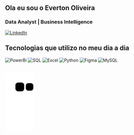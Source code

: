 ## Ola eu sou o Everton Oliveira
### Data Analyst |  Business Intelligence
[![ LinkedIn ](https://img.shields.io/badge/LinkedIn-0077B5?style=for-the-badge&logo=linkedin&logoColor=white)](https://www.linkedin.com/in/ever-oliveira/)

##  Tecnologias que utilizo no meu dia a dia
<div style="display: inline_block">
  <img align="center" alt="PowerBi" src="https://img.shields.io/badge/Microsoft-Power%20bi-yellow" width="100" height="30" />
  <img align="center" alt="SQL" src="https://img.shields.io/badge/Microsoft_SQL_Server-CC2927?style=for-the-badge&logo=microsoft-sql-server&logoColor=white" />
  <img align="center" alt="Excel" src="https://img.shields.io/badge/Microsoft_Excel-217346?style=for-the-badge&logo=microsoft-excel&logoColor=white" />
  <img align="center" alt="Python" src="https://img.shields.io/badge/Python-14354C?style=for-the-badge&logo=python&logoColor=white" />
  <img align="center" alt="Figma" src="https://img.shields.io/badge/Figma-F24E1E?style=for-the-badge&logo=figma&logoColor=white" />
  <img align="center" alt="MySQL" src="https://img.shields.io/badge/MySQL-005C84?style=for-the-badge&logo=mysql&logoColor=white" />
</div><br/>

![ Animação de cobra ](https://github.com/rafaballerini/rafaballerini/blob/output/github-contribution-grid-snake.svg)
